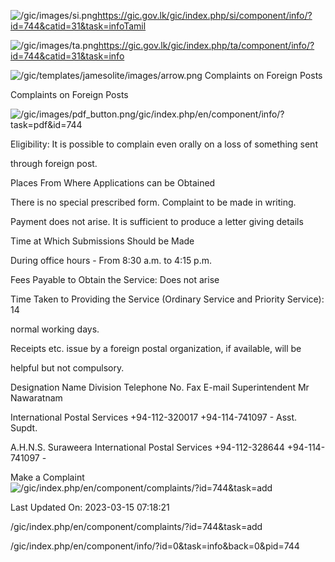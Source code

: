 <!-- Source: https://gic.gov.lk/gic/index.php/en/component/info/?id=744&catid=31&task=info -->

![/gic/images/si.png](/gic/images/si.png)https://gic.gov.lk/gic/index.php/si/component/info/?id=744&catid=31&task=infoTamil

![/gic/images/ta.png](/gic/images/ta.png)https://gic.gov.lk/gic/index.php/ta/component/info/?id=744&catid=31&task=info

![/gic/templates/jamesolite/images/arrow.png](/gic/templates/jamesolite/images/arrow.png) Complaints on Foreign Posts

Complaints on Foreign Posts

![/gic/images/pdf_button.png](/gic/images/pdf_button.png)/gic/index.php/en/component/info/?task=pdf&id=744

Eligibility: It is possible to complain even orally on a loss of something sent

through foreign post.

Places From Where Applications can be Obtained

There is no special prescribed form. Complaint to be made in writing.

Payment does not arise. It is sufficient to produce a letter giving details

Time at Which Submissions Should be Made

During office hours - From 8:30 a.m. to 4:15 p.m.

Fees Payable to Obtain the Service: Does not arise

Time Taken to Providing the Service (Ordinary Service and Priority Service): 14

normal working days.

Receipts etc. issue by a foreign postal organization, if available, will be

helpful but not compulsory.

Designation Name Division Telephone No. Fax E-mail Superintendent Mr Nawaratnam

International Postal Services +94-112-320017 +94-114-741097 - Asst. Supdt.

A.H.N.S. Suraweera International Postal Services +94-112-328644 +94-114-741097 -

Make a Complaint ![/gic/index.php/en/component/complaints/?id=744&task=add](/gic/index.php/en/component/complaints/?id=744&task=add)

Last Updated On: 2023-03-15 07:18:21

/gic/index.php/en/component/complaints/?id=744&task=add

/gic/index.php/en/component/info/?id=0&task=info&back=0&pid=744